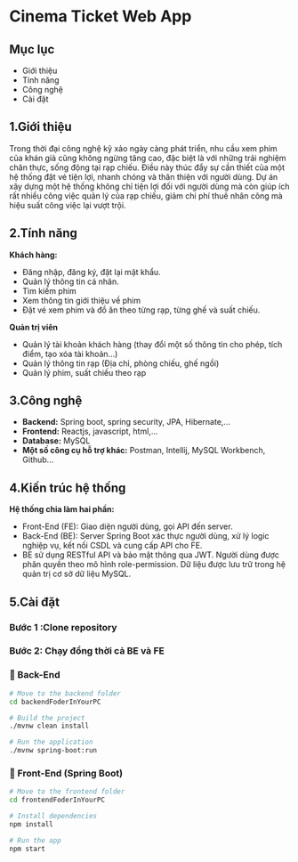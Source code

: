 # Cinema Ticket Web App 



## Mục lục
- Giới thiệu
- Tính năng
- Công nghệ
- Cài đặt


## 1.Giới thiệu
Trong thời đại công nghệ kỹ xảo ngày càng phát triển, nhu cầu xem phim của khán giả cũng không ngừng 
tăng cao, đặc biệt là với những trải nghiệm chân thực, sống động tại rạp chiếu. Điều này thúc đẩy
sự cần thiết của một hệ thống đặt vé tiện lợi, nhanh chóng và thân thiện với người dùng. Dự án xây 
dựng một hệ thống không chỉ tiện lợi đối với người dùng mà còn giúp ích rất nhiều công việc quản lý 
của rạp chiếu, giảm chi phí thuê nhân công mà hiệu suất công việc lại vượt trội.


## 2.Tính năng
**Khách hàng:**
- Đăng nhập, đăng ký, đặt lại mật khẩu.
- Quản lý thông tin cá nhân.
- Tìm kiếm phim
- Xem thông tin giới thiệu về phim 
- Đặt vé xem phim và đồ ăn theo từng rạp, từng ghế và suất chiếu.


**Quản trị viên**
- Quản lý tài khoản khách hàng (thay đổi một số thông tin cho phép, tích điểm, tạo xóa tài khoản...)
- Quản lý thông tin rạp (Địa chỉ, phòng chiếu, ghế ngồi)
- Quản lý phim, suất chiếu theo rạp


## 3.Công nghệ
- **Backend:** Spring boot, spring security, JPA, Hibernate,...
- **Frontend:** Reactjs, javascript, html,...
- **Database:** MySQL
- **Một số công cụ hỗ trợ khác:** Postman, Intellij, MySQL Workbench, Github...



## 4.Kiến trúc hệ thống
**Hệ thống chia làm hai phần:**
- Front-End (FE): Giao diện người dùng, gọi API đến server.
- Back-End (BE): Server Spring Boot xác thực người dùng, xử lý logic nghiệp vụ, kết nối CSDL 
và cung cấp API cho FE.
- BE sử dụng RESTful API và bảo mật thông qua JWT. Người dùng được phân quyền theo mô hình role-permission.
  Dữ liệu được lưu trữ trong hệ quản trị cơ sở dữ liệu MySQL.


  
## 5.Cài đặt

### Bước 1 :Clone repository 
### Bước 2: Chạy đồng thời cả BE và FE

### 🔹 Back-End 

```bash
# Move to the backend folder
cd backendFoderInYourPC

# Build the project
./mvnw clean install

# Run the application
./mvnw spring-boot:run

```

### 🔹 Front-End (Spring Boot)

```bash
# Move to the frontend folder
cd frontendFoderInYourPC

# Install dependencies
npm install

# Run the app
npm start




















